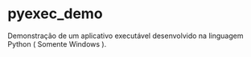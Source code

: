 # pyexec_demo
Demonstração de um aplicativo executável desenvolvido na linguagem Python ( Somente Windows ).
